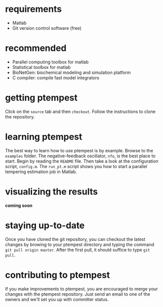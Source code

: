 # requirements #
  * Matlab
  * Git version control software (free)

# recommended #
  * Parallel computing toolbox for matlab
  * Statistical toolbox for matlab
  * BioNetGen: biochemical modeling and simulation platform
  * C compiler: compile fast model integrators

# getting ptempest #
Click on the `source` tab and then `checkout`. Follow the instructions to clone the repository.

# learning ptempest #
The best way to learn how to use ptempest is by example. Browse to the `examples` folder. The negative-feedback oscillator, `nfo`, is the best place to start. Begin by reading the `README` file. Then take a look at the configuration script, `config.m`. The `run_pt.m` script shows you how to start a parallel tempering estimation job in Matlab.

# visualizing the results #
**coming soon**

# staying up-to-date #
Once you have cloned the git repository, you can checkout the latest changes by browing to your ptempest directory and typing the command `git pull origin master`. After the first pull, it should suffice to type `git pull`.

# contributing to ptempest #
If you make improvements to ptempest, you are encouraged to merge your changes with the ptempest repository. Just send an email to one of the owners and we'll set you up with committer status.
